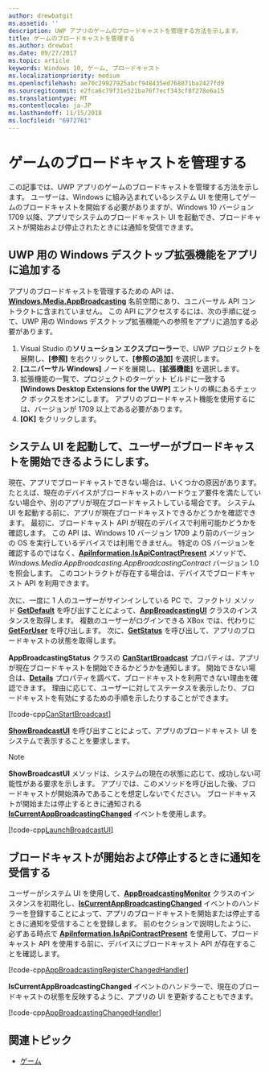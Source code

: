 ```yaml
---
author: drewbatgit
ms.assetid: ''
description: UWP アプリのゲームのブロードキャストを管理する方法を示します。
title: ゲームのブロードキャストを管理する
ms.author: drewbat
ms.date: 09/27/2017
ms.topic: article
keywords: Windows 10, ゲーム, ブロードキャスト
ms.localizationpriority: medium
ms.openlocfilehash: ae70c29927925abcf948435ed768871ba2427fd9
ms.sourcegitcommit: e2fca6c79f31e521ba76f7ecf343cf8f278e6a15
ms.translationtype: MT
ms.contentlocale: ja-JP
ms.lasthandoff: 11/15/2018
ms.locfileid: "6972761"
---
```

# <a name="manage-game-broadcasting"></a>ゲームのブロードキャストを管理する
この記事では、UWP アプリのゲームのブロードキャストを管理する方法を示します。 ユーザーは、Windows に組み込まれているシステム UI を使用してゲームのブロードキャストを開始する必要がありますが、Windows 10 バージョン 1709 以降、アプリでシステムのブロードキャスト UI を起動でき、ブロードキャストが開始および停止されたときには通知を受信できます。

## <a name="add-the-windows-desktop-extensions-for-the-uwp-to-your-app"></a>UWP 用の Windows デスクトップ拡張機能をアプリに追加する
アプリのブロードキャストを管理するための API は、**[Windows.Media.AppBroadcasting](https://docs.microsoft.com/uwp/api/windows.media.appbroadcasting)** 名前空間にあり、ユニバーサル API コントラクトに含まれていません。 この API にアクセスするには、次の手順に従って、UWP 用の Windows デスクトップ拡張機能への参照をアプリに追加する必要があります。

1. Visual Studio の**ソリューション エクスプローラー**で、UWP プロジェクトを展開し、**[参照]** を右クリックして、**[参照の追加]** を選択します。 
2. **[ユニバーサル Windows]** ノードを展開し、**[拡張機能]** を選択します。
3. 拡張機能の一覧で、プロジェクトのターゲット ビルドに一致する **[Windows Desktop Extensions for the UWP]** エントリの横にあるチェック ボックスをオンにします。 アプリのブロードキャスト機能を使用するには、バージョンが 1709 以上である必要があります。
4. **[OK]** をクリックします。

## <a name="launch-the-system-ui-to-allow-the-user-to-initiate-broadcasting"></a>システム UI を起動して、ユーザーがブロードキャストを開始できるようにします。
現在、アプリでブロードキャストできない場合は、いくつかの原因があります。たとえば、現在のデバイスがブロードキャストのハードウェア要件を満たしていない場合や、別のアプリが現在ブロードキャストしている場合です。 システム UI を起動する前に、アプリが現在ブロードキャストできるかどうかを確認できます。 最初に、ブロードキャスト API が現在のデバイスで利用可能かどうかを確認します。 この API は、Windows 10 バージョン 1709 より前のバージョンの OS を実行しているデバイスでは利用できません。 特定の OS バージョンを確認するのではなく、**[ApiInformation.IsApiContractPresent](https://docs.microsoft.com/uwp/api/windows.foundation.metadata.apiinformation.isapicontractpresent)** メソッドで、*Windows.Media.AppBroadcasting.AppBroadcastingContract* バージョン 1.0 を照会します。 このコントラクトが存在する場合は、デバイスでブロードキャスト API を利用できます。

次に、一度に 1 人のユーザーがサインインしている PC で、ファクトリ メソッド **[GetDefault](https://docs.microsoft.com/uwp/api/windows.media.appbroadcasting.appbroadcastingui.GetDefault)** を呼び出すことによって、**[AppBroadcastingUI](https://docs.microsoft.com/uwp/api/windows.media.appbroadcasting.appbroadcastingui)** クラスのインスタンスを取得します。 複数のユーザーがログインできる XBox では、代わりに **[GetForUser](https://docs.microsoft.com/uwp/api/windows.media.appbroadcasting.appbroadcastingui.getforuser)** を呼び出します。 次に、**[GetStatus](https://docs.microsoft.com/uwp/api/windows.media.appbroadcasting.appbroadcastingui.GetStatus)** を呼び出して、アプリのブロードキャストの状態を取得します。

**AppBroadcastingStatus** クラスの **[CanStartBroadcast](https://docs.microsoft.com/uwp/api/windows.media.appbroadcasting.appbroadcastingstatus.CanStartBroadcast)** プロパティは、アプリが現在ブロードキャストを開始できるかどうかを通知します。 開始できない場合は、**[Details](https://docs.microsoft.com/uwp/api/windows.media.appbroadcasting.appbroadcastingstatus.Details)** プロパティを調べて、ブロードキャストを利用できない理由を確認できます。 理由に応じて、ユーザーに対してステータスを表示したり、ブロードキャストを有効にするための手順を示したりすることができます。

[!code-cpp[CanStartBroadcast](./code/AppBroadcast/cpp/AppBroadcastExampleApp/App.cpp#SnippetCanStartBroadcast)]

**[ShowBroadcastUI](https://docs.microsoft.com/uwp/api/windows.media.appbroadcasting.appbroadcastingui.ShowBroadcastUI)** を呼び出すことによって、アプリのブロードキャスト UI をシステムで表示することを要求します。

> [!NOTE] 
> **ShowBroadcastUI** メソッドは、システムの現在の状態に応じて、成功しない可能性がある要求を示します。 アプリでは、このメソッドを呼び出した後、ブロードキャストが開始済みであることを想定しないでください。 ブロードキャストが開始または停止するときに通知される **[IsCurrentAppBroadcastingChanged](https://docs.microsoft.com/uwp/api/windows.media.appbroadcasting.appbroadcastingmonitor.IsCurrentAppBroadcastingChanged)** イベントを使用します。

[!code-cpp[LaunchBroadcastUI](./code/AppBroadcast/cpp/AppBroadcastExampleApp/App.cpp#SnippetLaunchBroadcastUI)]

## <a name="receive-notifications-when-broadcasting-starts-and-stops"></a>ブロードキャストが開始および停止するときに通知を受信する
ユーザーがシステム UI を使用して、**[AppBroadcastingMonitor](https://docs.microsoft.com/uwp/api/windows.media.appbroadcasting.appbroadcastingmonitor)** クラスのインスタンスを初期化し、**[IsCurrentAppBroadcastingChanged](https://docs.microsoft.com/uwp/api/windows.media.appbroadcasting.appbroadcastingmonitor.IsCurrentAppBroadcastingChanged)** イベントのハンドラーを登録することによって、アプリのブロードキャストを開始または停止するときに通知を受信することを登録します。 前のセクションで説明したように、必ずある時点で **[ApiInformation.IsApiContractPresent](https://docs.microsoft.com/uwp/api/windows.foundation.metadata.apiinformation.isapicontractpresent)** を使用して、ブロードキャスト API を使用する前に、デバイスにブロードキャスト API が存在することを確認します。 

[!code-cpp[AppBroadcastingRegisterChangedHandler](./code/AppBroadcast/cpp/AppBroadcastExampleApp/App.cpp#SnippetAppBroadcastingRegisterChangedHandler)]

**IsCurrentAppBroadcastingChanged** イベントのハンドラーで、現在のブロードキャストの状態を反映するように、アプリの UI を更新することもできます。

[!code-cpp[AppBroadcastingChangedHandler](./code/AppBroadcast/cpp/AppBroadcastExampleApp/App.cpp#SnippetAppBroadcastingChangedHandler)]

## <a name="related-topics"></a>関連トピック

* [ゲーム](index.md)

 

 




